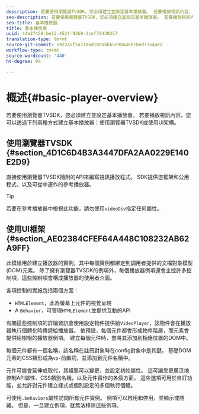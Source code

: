 ```yaml
---
description: 若要使用瀏覽器TVSDK，您必須建立並設定基本播放器。 若要播放視訊內容，您可以使用瀏覽器TVSDK或UI架構，以兩種方式建立基本播放器。
seo-description: 若要使用瀏覽器TVSDK，您必須建立並設定基本播放器。 若要播放視訊內容，您可以使用瀏覽器TVSDK或UI架構，以兩種方式建立基本播放器。
seo-title: 基本播放器
title: 基本播放器
uuid: 44a27458-be12-452f-92b9-3cef79439257
translation-type: tm+mt
source-git-commit: 592245f5a7186d18dabbb5a98a468cbed7354aed
workflow-type: tm+mt
source-wordcount: '440'
ht-degree: 0%

---
```



# 概述{#basic-player-overview}

若要使用瀏覽器TVSDK，您必須建立並設定基本播放器。 若要播放視訊內容，您可以透過下列兩種方式建立基本播放器：使用瀏覽器TVSDK或使用UI架構。

## 使用瀏覽器TVSDK {#section_4D1C6D4B3A3447DFA2AA0229E140E2D9}

直接使用瀏覽器TVSDK隨附的API來編寫視訊播放程式。 SDK提供您框架和公用程式，以及可從中運作的參考播放器。

>[!TIP]
>
>若要在參考播放器中檢視此功能，請勿使用`videoDiv`指定任何屬性。

## 使用UI框架{#section_AE02384CFEF64A448C108232AB62A9FF}

此模組用於建立播放器的實例，其中每個實例都綁定到調用者提供的文檔對象模型(DOM)元素。 除了擁有瀏覽器TVSDK的例項外，每個播放器例項還會主控許多控制項，這些控制項會構成播放器的使用者介面。

各項控制的實施包括兩個方面：

* `HTMLElement`，此為螢幕上元件的視覺呈現
* A `Behavior`，可管理`HTMLElement`並提供互動的API

有關這些控制項的詳細資訊會使用設定物件提供給`VideoPlayer`，該物件會在播放器執行個體化時傳遞給播放器。 依預設，每個元件都會形成物件階層，而元素會提供給樹根的播放器例項。 建立每個元件時，會將其添加到相應位置的DOM中。

每個元件都有一個名稱，該名稱在註冊對象時在config對象中是其鍵。 基礎DOM元素的CSS類形成為`vp-`前置詞，並添加到元件名稱中。

元件可能會延伸或取代，其組態可以變更，並設定初始屬性。 這可讓您更廣泛地控制API屬性、CSS類別名稱，以及元件實作的各個方面。 這些選項可用於自訂功能，並允許對元件建立樣式或個別設定的多個執行個體。

可使用`.behaviors`屬性訪問所有元件實例。 例項可以啟用和停用，並顯示或隱藏。 但是，一旦建立例項，就無法移除這些例項。
